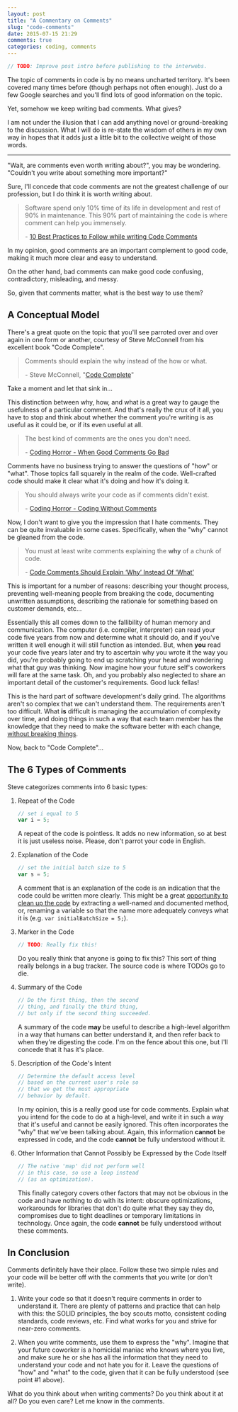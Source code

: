 ```yaml
---
layout: post
title: "A Commentary on Comments"
slug: "code-comments"
date: 2015-07-15 21:29
comments: true
categories: coding, comments
---
```


```javascript
// TODO: Improve post intro before publishing to the interwebs.
```

The topic of comments in code is by no means uncharted territory. It's been
covered many times before (though perhaps not often enough). Just do a few
Google searches and you'll find lots of good information on the topic.

Yet, somehow we keep writing bad comments. What gives?

I am not under the illusion that I can add anything novel or ground-breaking to
the discussion. What I will do is re-state the wisdom of others in my own way
in hopes that it adds just a little bit to the collective weight of those words.

--------------------------------------------------------------------------------

"Wait, are comments even worth writing about?", you may be wondering. "Couldn't
you write about something more important?"

Sure, I'll concede that code comments are not the greatest challenge of our
profession, but I do think it is worth writing about.

> Software spend only 10% time of its life in development and rest of 90% in
> maintenance. This 90% part of maintaining the code is where comment can help
> you immensely.
> 
> \- [10 Best Practices to Follow while writing Code Comments]

In my opinion, good comments are an important complement to good code, making it
much more clear and easy to understand.

On the other hand, bad comments can make good code confusing, contradictory,
misleading, and messy.

So, given that comments matter, what is the best way to use them?

A Conceptual Model
------------------

There's a great quote on the topic that you'll see parroted over and over again
in one form or another, courtesy of Steve McConnell from his excellent book
"Code Complete".

> Comments should explain the why instead of the how or what.
> 
> \- Steve McConnell, "[Code Complete](http://en.wikipedia.org/wiki/Code_Complete)"

Take a moment and let that sink in...

This distinction between why, how, and what is a great way to gauge the
usefulness of a particular comment. And that's really the crux of it all, you
have to stop and think about whether the comment you're writing is as useful as
it could be, or if its even useful at all.

> The best kind of comments are the ones you don't need.
> 
> \- [Coding Horror - When Good Comments Go Bad]

Comments have no business trying to answer the questions of "how" or "what".
Those topics fall squarely in the realm of the code. Well-crafted code should
make it clear what it's doing and how it's doing it.

> You should always write your code as if comments didn't exist.
> 
> \- [Coding Horror - Coding Without Comments]

Now, I don't want to give you the impression that I hate comments. They can be
quite invaluable in some cases. Specifically, when the "why" cannot be gleaned
from the code.

> You must at least write comments explaining the **why** of a chunk of code.
> 
> \- [Code Comments Should Explain ‘Why’ Instead Of ‘What’]

This is important for a number of reasons: describing your thought process,
preventing well-meaning people from breaking the code, documenting unwritten
assumptions, describing the rationale for something based on customer demands,
etc...

Essentially this all comes down to the fallibility of human memory and
communication. The computer (i.e. compiler, interpreter) can read your code five
years from now and determine what it should do, and if you've written it well
enough it will still function as intended. But, when **you** read your code five
years later and try to ascertain why you wrote it the way you did, you're
probably going to end up scratching your head and wondering what that guy was
thinking. Now imagine how your future self's coworkers will fare at the same
task. Oh, and you probably also neglected to share an important detail of the
customer's requirements. Good luck fellas!

This is the hard part of software development's daily grind. The algorithms
aren't so complex that we can't understand them. The requirements aren't too
difficult. What **is** difficult is managing the accumulation of complexity over
time, and doing things in such a way that each team member has the knowledge
that they need to make the software better with each change,
[without breaking things].

Now, back to "Code Complete"...

The 6 Types of Comments
-----------------------

Steve categorizes comments into 6 basic types:

1. Repeat of the Code

	```javascript
	// set i equal to 5    
	var i = 5;
	```

	A repeat of the code is pointless. It adds no new information, so at best it
	is just useless noise. Please, don't parrot your code in English.

2. Explanation of the Code

	```javascript
	// set the initial batch size to 5
	var s = 5;
	```
	A comment that is an explanation of the code is an indication that the code
	could be written more clearly. This might be a great [opportunity to clean
	up the code] by extracting a well-named and documented method, or, renaming
	a variable so that the name more adequately conveys what it is
	(e.g. `var initialBatchSize = 5;`).

3. Marker in the Code

	```javascript
	// TODO: Really fix this!
	```

	Do you really think that anyone is going to fix this? This sort of thing
	really belongs in a bug tracker. The source code is where TODOs go to die.

4. Summary of the Code

	```javascript
	// Do the first thing, then the second
	// thing, and finally the third thing,
	// but only if the second thing succeeded.
	```

	A summary of the code **may** be useful to describe a high-level algorithm
	in a way that humans can better understand it, and then refer back to when
	they're digesting the code. I'm on the fence about this one, but I'll
	concede that it has it's place.

5. Description of the Code's Intent

	```javascript
	// Determine the default access level
	// based on the current user's role so
	// that we get the most appropriate
	// behavior by default.
	```

	In my opinion, this is a really good use for code comments. Explain what you
	intend for the code to do at a high-level, and write it in such a way that
	it's useful and cannot be easily ignored. This often incorporates the "why"
	that we've been talking about. Again, this information **cannot** be
	expressed in code, and the code **cannot** be fully understood without it.

6. Other Information that Cannot Possibly be Expressed by the Code Itself

	```javascript
	// The native 'map' did not perform well
	// in this case, so use a loop instead
	// (as an optimization).
	```

	This finally category covers other factors that may not be obvious in the
	code and have nothing to do with its intent: obscure optimizations,
	workarounds for libraries that don't do quite what they say they do,
	compromises due to tight deadlines or temporary limitations in technology.
	Once again, the code **cannot** be fully understood without these comments.

In Conclusion
-------------

Comments definitely have their place. Follow these two simple rules and your 
code will be better off with the comments that you write (or don't write).

1. Write your code so that it doesn't require comments in order to understand
   it. There are plenty of patterns and practice that can help with this: the
   SOLID principles, the boy scouts motto, consistent coding standards, code
   reviews, etc. Find what works for you and strive for near-zero comments.

2. When you write comments, use them to express the "why". Imagine that your
   future coworker is a homicidal maniac who knows where you live, and make sure
   he or she has all the information that they need to understand your code and
   not hate you for it. Leave the questions of "how" and "what" to the code,
   given that it can be fully understood (see point #1 above).

What do you think about when writing comments? Do you think about it at all? Do
you even care? Let me know in the comments.

[10 Best Practices to Follow while writing Code Comments]: http://javarevisited.blogspot.com/2011/08/code-comments-java-best-practices.html
[Coding Horror - When Good Comments Go Bad]: http://blog.codinghorror.com/when-good-comments-go-bad/
[Coding Horror - Coding Without Comments]: http://blog.codinghorror.com/coding-without-comments/
[Code Comments Should Explain ‘Why’ Instead Of ‘What’]: http://sandmoose.com/post/16414516163/code-comments-should-explain-why-instead-of
[without breaking things]: http://9gag.com/gag/aGwRXOZ
[opportunity to clean up the code]: http://simpleprogrammer.com/2015/04/13/why-comments-are-stupid-a-real-example/
